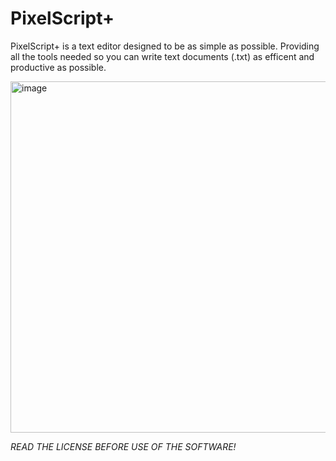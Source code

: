 # PixelScript+ 
PixelScript+ is a text editor designed to be as simple as possible. Providing all the tools needed so you can write text documents (.txt) as efficent and productive as possible.

<img width="748" height="562" alt="image" src="https://github.com/user-attachments/assets/18cdbbda-fb71-43f7-b9d3-fcb1dd444c01" />




*READ THE LICENSE BEFORE USE OF THE SOFTWARE!*
